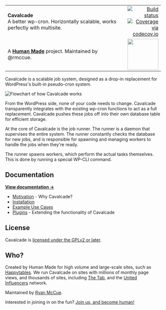 <table width="100%">
	<tr>
		<td align="left" width="70">
			<strong>Cavalcade</strong><br />
			A better wp-cron. Horizontally scalable,
			works perfectly with multisite.
		</td>
		<td align="right" width="20%">
			<a href="https://travis-ci.org/humanmade/Cavalcade">
				<img src="https://travis-ci.org/humanmade/Cavalcade.svg?branch=master" alt="Build status">
			</a>
			<a href="http://codecov.io/github/humanmade/Cavalcade?branch=master">
				<img src="http://codecov.io/github/humanmade/Cavalcade/coverage.svg?branch=master" alt="Coverage via codecov.io" />
			</a>
		</td>
	</tr>
	<tr>
		<td>
			A <strong><a href="https://hmn.md/">Human Made</a></strong> project. Maintained by @rmccue.
		</td>
		<td align="center">
			<img src="https://hmn.md/content/themes/hmnmd/assets/images/hm-logo.svg" width="100" />
		</td>
	</tr>
</table>

Cavalcade is a scalable job system, designed as a drop-in replacement for
WordPress's built-in pseudo-cron system.

![Flowchart of how Cavalcade works](http://i.imgur.com/nyTFDfR.png)

From the WordPress side, none of your code needs to change. Cavalcade
transparently integrates with the existing wp-cron functions to act as a full
replacement. Cavalcade pushes these jobs off into their own database table for
efficient storage.

At the core of Cavalcade is the job runner. The runner is a daemon that
supervises the entire system. The runner constantly checks the database for new
jobs, and is responsible for spawning and managing workers to handle the jobs
when they're ready.

The runner spawns workers, which perform the actual tasks themselves. This is
done by running a special WP-CLI command.


## Documentation

**[View documentation →](https://github.com/humanmade/Cavalcade/tree/master/docs)**

* [Motivation](docs/motivation.md) - Why Cavalcade?
* [Installation](docs/install.md)
* [Example Use Cases](docs/examples.md)
* [Plugins](docs/plugins.md) - Extending the functionality of Cavalcade

## License

Cavalcade is [licensed under the GPLv2 or later](LICENSE.txt).

## Who?

Created by Human Made for high volume and large-scale sites, such as
[Happytables](http://happytables.com/). We run Cavalcade on sites with millions
of monthly page views, and thousands of sites, including
[The Tab](http://thetab.com/), and the
[United Influencers](http://unitedinfluencers.se/) network.

Maintained by [Ryan McCue](https://github.com/rmccue).

Interested in joining in on the fun?
[Join us, and become human!](https://hmn.md/is/hiring/)
